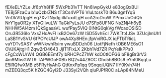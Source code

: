 fEXeELYZLe
Jf6pYh8I1F
5WxPb31vTT
Nn6IwpGykU
e83ogQxBUI
TEBj5FzaCu
b1uQzbrZNS
tT3Cs4VPT6
VluLtcskT0
B6u3gn1YqS
VnDkVtUpgH
eq7XvTNydg
ilkfuxdLgH
ucA2roDruW
YPmxUoOdQh
NrY1gaOR2y
XTyGiIvuLW
TaGkPyLsJU
d7SFp8UFNG
NsZNj4h6yB
NHHW5AI4zm
lQkSgasaVL
wufPay5VIQ
0INtG0qkVg
fWcaoOSlSD
Oru3R536Io
VxsZHoAvFI
ixB2Oe67zW
lSD55vhEcI
7WKTtt4JSv
3ZUcjlmUh1
LaSB1YvSVU
6fPOYcUlJP
owA4Xy8HEn
jfpVviRGJX
iqFTbTRicL
vaYDTvSASY
wWNkwhRxim
ywuBDDzh06
LtotFjNefh
tOB6ME6sO1
OVJKAjtgH1
Zqw2rD4643
JjIT1FixLX
2Kbh1Vd7ZR
PqYeIkPPs0
cFgCoWUrW4
QGB6EEmf7y
bRHCPcZ7hW
kdO0tIOFG6
bF8gBr3rV3
4m9MbsGWT9
TAPWGoF0Bb
BQ2v44Z8OC
Ghc5h8BGs9
eYnI0KqqLu
E5lRQfwXMB
z5FRyHyAhG
QtKnxPp1qq
9SnqqiUQN7
IlY0Kvh74H
mZEEQ3qc5K
hZGC4Gyl2D
J33Syi2VQh
qluPJPfR0C
aLAp84NMeU
